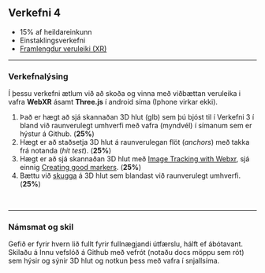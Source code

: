 ## Verkefni 4 
- 15% af heildareinkunn
- Einstaklingsverkefni 
- [Framlengdur veruleiki (XR)](https://github.com/GunnarThorunnarson/FORR3FV05EU/wiki/Framlengdur-veruleiki-(XR))

---

### Verkefnalýsing

Í þessu verkefni ætlum við að skoða og vinna með viðbættan veruleika i vafra **WebXR** ásamt **Three.js** í android síma (Iphone virkar ekki). 

1. Það er hægt að sjá skannaðan 3D hlut (glb) sem þú bjóst til í Verkefni 3 í bland við raunverulegt umhverfi með vafra (myndvél) í símanum sem er hýstur á Github. (**25%**)
1. Hægt er að staðsetja 3D hlut á raunverulegan flöt (_anchors_) með takka frá notanda (_hit test_). (**25%**)
2. Hægt er að sjá skannaðan 3D hlut með [Image Tracking with Webxr](https://www.youtube.com/watch?v=9LwTDKWC9G0&t=77s), sjá einnig [Creating good markers](https://github.com/Carnaux/NFT-Marker-Creator/wiki/Creating-good-markers). (**25%**)
1. Bættu við [skugga](https://www.youtube.com/watch?v=v8oCc50VUlU) á 3D hlut sem blandast við raunverulegt umhverfi. (**25%**)


<!-- 
:exclamation:  Hýsing á Github <br>
Það þarf að breyta slóð á **glb** ef við viljum láta Github hýsa 3D hlut. 
Nota þarf _**raw**_ slóðina á mynd og _**master**_ í staðinn fyrir _docs_ _https://**raw.githubusercontent.com**/GunnarThorunnarson/FORR3FV05EU/**master**/assets/models/Parrot.glb_ sjá [notkun](https://github.com/GunnarThorunnarson/FORR3FV05EU/blob/master/docs/src/World/components/birds/birds.js).
-->

<br>

---

### Námsmat og skil
Gefið er fyrir hvern lið fullt fyrir fullnægjandi útfærslu, hálft ef ábótavant.<br>
Skilaðu á Innu vefslóð á Github með vefrót (notaðu docs möppu sem rót) sem hýsir og sýnir 3D hlut og notkun þess með vafra í snjallsíma.


